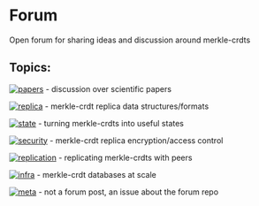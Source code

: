 # Forum

Open forum for sharing ideas and discussion around merkle-crdts

## Topics:

[![papers](https://img.shields.io/github/issues-search/merkle-crdt-ig/forum?color=lightgrey&label=papers&query=label%3Apapers&style=flat-square)](https://github.com/merkle-crdt-ig/forum/issues?q=label%3Apapers+) -
discussion over scientific papers
 
[![replica](https://img.shields.io/github/issues-search/merkle-crdt-ig/forum?color=lightgrey&label=replica&query=label%3Areplica&style=flat-square)](https://github.com/merkle-crdt-ig/forum/issues?q=label%3Areplica+) -
merkle-crdt replica data structures/formats

[![state](https://img.shields.io/github/issues-search/merkle-crdt-ig/forum?color=lightgrey&label=state&query=label%3Astate&style=flat-square)](https://github.com/merkle-crdt-ig/forum/issues?q=label%3Astate+) -
turning merkle-crdts into useful states
 
[![security](https://img.shields.io/github/issues-search/merkle-crdt-ig/forum?color=lightgrey&label=security&query=label%3Asecurity&style=flat-square)](https://github.com/merkle-crdt-ig/forum/issues?q=label%3Asecurity+) -
merkle-crdt replica encryption/access control
  
[![replication](https://img.shields.io/github/issues-search/merkle-crdt-ig/forum?color=lightgrey&label=replication&query=label%3Areplication&style=flat-square)](https://github.com/merkle-crdt-ig/forum/issues?q=label%3Areplication+) -
replicating merkle-crdts with peers

[![infra](https://img.shields.io/github/issues-search/merkle-crdt-ig/forum?color=lightgrey&label=infra&query=label%3Ainfra&style=flat-square)](https://github.com/merkle-crdt-ig/forum/issues?q=label%3Ainfra+) -
merkle-crdt databases at scale
 
[![meta](https://img.shields.io/github/issues-search/merkle-crdt-ig/forum?color=lightgrey&label=meta&query=label%3Ameta&style=flat-square)](https://github.com/merkle-crdt-ig/forum/issues?q=label%3Ameta+) -
not a forum post, an issue about the forum repo
